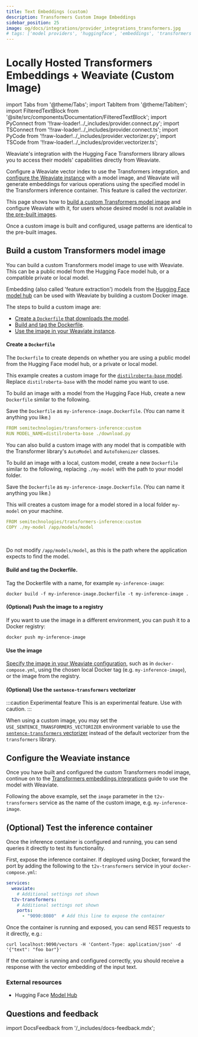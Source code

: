 ```yaml
---
title: Text Embeddings (custom)
description: Transformers Custom Image Embeddings
sidebar_position: 25
image: og/docs/integrations/provider_integrations_transformers.jpg
# tags: ['model providers', 'huggingface', 'embeddings', 'transformers']
---
```


# Locally Hosted Transformers Embeddings + Weaviate (Custom Image)


import Tabs from '@theme/Tabs';
import TabItem from '@theme/TabItem';
import FilteredTextBlock from '@site/src/components/Documentation/FilteredTextBlock';
import PyConnect from '!!raw-loader!../_includes/provider.connect.py';
import TSConnect from '!!raw-loader!../_includes/provider.connect.ts';
import PyCode from '!!raw-loader!../_includes/provider.vectorizer.py';
import TSCode from '!!raw-loader!../_includes/provider.vectorizer.ts';

Weaviate's integration with the Hugging Face Transformers library allows you to access their models' capabilities directly from Weaviate.

Configure a Weaviate vector index to use the Transformers integration, and [configure the Weaviate instance](#configure-the-weaviate-instance) with a model image, and Weaviate will generate embeddings for various operations using the specified model in the Transformers inference container. This feature is called the *vectorizer*.

This page shows how to [build a custom Transformers model image](#build-a-custom-transformers-model-image) and configure Weaviate with it, for users whose desired model is not available in [the pre-built images](./embeddings.md#available-models).

Once a custom image is built and configured, usage patterns are identical to the pre-built images.

## Build a custom Transformers model image

You can build a custom Transformers model image to use with Weaviate. This can be a public model from the Hugging Face model hub, or a compatible private or local model.

Embedding (also called 'feature extraction') models from the [Hugging Face model hub](https://huggingface.co/models) can be used with Weaviate by building a custom Docker image.

The steps to build a custom image are:

- [Create a `Dockerfile` that downloads the model](#create-a-dockerfile).
- [Build and tag the Dockerfile](#build-and-tag-the-dockerfile).
- [Use the image in your Weaviate instance](#use-the-image).

#### Create a `Dockerfile`

The `Dockerfile` to create depends on whether you are using a public model from the Hugging Face model hub, or a private or local model.

<Tabs groupId="languages">
<TabItem value="public" label="Public model">

This example creates a custom image for the [`distilroberta-base` model](https://huggingface.co/distilbert/distilroberta-base). Replace `distilroberta-base` with the model name you want to use.
<br/>

To build an image with a model from the Hugging Face Hub, create a new `Dockerfile` similar to the following.
<br/>

Save the `Dockerfile` as `my-inference-image.Dockerfile`. (You can name it anything you like.)
<br/>

```yaml
FROM semitechnologies/transformers-inference:custom
RUN MODEL_NAME=distilroberta-base ./download.py
```

</TabItem>
<TabItem value="private" label="Private/local model">

You can also build a custom image with any model that is compatible with the Transformer library's `AutoModel` and `AutoTokenizer` classes.
<br/>

To build an image with a local, custom model, create a new `Dockerfile` similar to the following, replacing `./my-model` with the path to your model folder.
<br/>

Save the `Dockerfile` as `my-inference-image.Dockerfile`. (You can name it anything you like.)
<br/>

This will creates a custom image for a model stored in a local folder `my-model` on your machine.
<br/>

```yaml
FROM semitechnologies/transformers-inference:custom
COPY ./my-model /app/models/model
```
<br/>

Do not modify `/app/models/model`, as this is the path where the application expects to find the model.

</TabItem>
</Tabs>

#### Build and tag the Dockerfile.

Tag the Dockerfile with a name, for example `my-inference-image`:

```shell
docker build -f my-inference-image.Dockerfile -t my-inference-image .
```

#### (Optional) Push the image to a registry

If you want to use the image in a different environment, you can push it to a Docker registry:

```shell
docker push my-inference-image
```

#### Use the image

[Specify the image in your Weaviate configuration](./embeddings.md#weaviate-configuration), such as in `docker-compose.yml`, using the chosen local Docker tag (e.g. `my-inference-image`), or the image from the registry.

#### (Optional) Use the `sentence-transformers` vectorizer

:::caution Experimental feature
This is an experimental feature. Use with caution.
:::

When using a custom image, you may set the `USE_SENTENCE_TRANSFORMERS_VECTORIZER` environment variable to use the [`sentence-transformers` vectorizer](https://sbert.net/) instead of the default vectorizer from the `transformers` library.

## Configure the Weaviate instance

Once you have built and configured the custom Transformers model image, continue on to the [Transformers embeddings integrations](./embeddings.md) guide to use the model with Weaviate.

Following the above example, set the `image` parameter in the `t2v-transformers` service as the name of the custom image, e.g. `my-inference-image`.

## (Optional) Test the inference container

Once the inference container is configured and running, you can send queries it directly to test its functionality.

First, expose the inference container. If deployed using Docker, forward the port by adding the following to the `t2v-transformers` service in your `docker-compose.yml`:

```yaml
services:
  weaviate:
    # Additional settings not shown
  t2v-transformers:
    # Additional settings not shown
    ports:
      - "9090:8080"  # Add this line to expose the container
```

Once the container is running and exposed, you can send REST requests to it directly, e.g.:

```shell
curl localhost:9090/vectors -H 'Content-Type: application/json' -d '{"text": "foo bar"}'
```

If the container is running and configured correctly, you should receive a response with the vector embedding of the input text.

### External resources

- Hugging Face [Model Hub](https://huggingface.co/models)

## Questions and feedback

import DocsFeedback from '/_includes/docs-feedback.mdx';

<DocsFeedback/>
